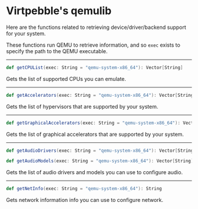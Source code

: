 # Virtpebble's qemulib

Here are the functions related to retrieving device/driver/backend support for your system.

These functions run QEMU to retrieve information, and so ```exec``` exists to specify the path to the QEMU executable.

---
```scala
def getCPUList(exec: String = "qemu-system-x86_64"): Vector[String]
```
Gets the list of supported CPUs you can emulate.

---
```scala
def getAccelerators(exec: String = "qemu-system-x86_64"): Vector[String]
```
Gets the list of hypervisors that are supported by your system.

---
```scala
def getGraphicalAccelerators(exec: String = "qemu-system-x86_64"): Vector[String]
```
Gets the list of graphical accelerators that are supported by your system.

---
```scala
def getAudioDrivers(exec: String = "qemu-system-x86_64"): Vector[String]
```
```scala
def getAudioModels(exec: String = "qemu-system-x86_64"): Vector[String]
```
Gets the list of audio drivers and models you can use to configure audio.

---
```scala
def getNetInfo(exec: String = "qemu-system-x86_64"): String
```
Gets network information info you can use to configure network.
